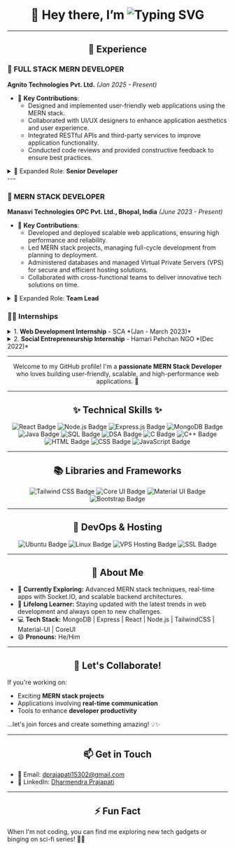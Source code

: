 <h1 align="center">
  👋 Hey there, I’m 
  <span>
    <img src="https://readme-typing-svg.herokuapp.com?font=Fira+Code&size=30&duration=3000&color=36BCF7&center=true&vCenter=true&width=500&lines=Dharmendra+Prajapati;धर्मेंद्र+प्रजापति;ધર્મેન્દ્ર+પ્રજાપતિ;ధర్మేంద్ర+ప్రజాపతి;தர்மேந்திர+பிரஜாபதி" alt="Typing SVG">
  </span>
</h1>

---

<h2 align="center">💼 Experience</h2>



### 🏢 **FULL STACK MERN DEVELOPER**  
**Agnito Technologies Pvt. Ltd.** *(Jan 2025 - Present)*  
- 🚀 **Key Contributions**:
  - Designed and implemented user-friendly web applications using the MERN stack.  
  - Collaborated with UI/UX designers to enhance application aesthetics and user experience.  
  - Integrated RESTful APIs and third-party services to improve application functionality.  
  - Conducted code reviews and provided constructive feedback to ensure best practices.  

<details>
  <summary>📌 Expanded Role: <strong>Senior Developer</strong></summary>
  - Led a team of developers in agile project management, ensuring timely delivery of features.  
  - Developed and maintained documentation for code and application architecture.  
  - Engaged in continuous learning and implementation of new technologies to keep the team updated.  
</details>  
---


### 🏢 **MERN STACK DEVELOPER**  
**Manasvi Technologies OPC Pvt. Ltd., Bhopal, India** *(June 2023 - Present)*  
- 🚀 **Key Contributions**:
  - Developed and deployed scalable web applications, ensuring high performance and reliability.  
  - Led MERN stack projects, managing full-cycle development from planning to deployment.  
  - Administered databases and managed Virtual Private Servers (VPS) for secure and efficient hosting solutions.  
  - Collaborated with cross-functional teams to deliver innovative tech solutions on time.  

<details>
  <summary>📌 Expanded Role: <strong>Team Lead</strong></summary>
  - Mentored and guided a team of junior developers in technical and project management aspects.  
  - Streamlined project workflows, ensuring timely and efficient delivery.  
  - Played a pivotal role in design reviews, ensuring high code quality and adherence to industry standards.  
  - Spearheaded efforts to modernize existing applications, incorporating cutting-edge technologies.  
</details>  


### 🧑‍💻 **Internships**
<details>
  <summary>1. <strong>Web Development Internship</strong> - SCA *(Jan - March 2023)*</summary>
  - Designed and implemented responsive web applications using modern frameworks and tools.  
  - Collaborated in a team environment to deliver project milestones successfully.  
</details>

<details>
  <summary>2. <strong>Social Entrepreneurship Internship</strong> - Hamari Pehchan NGO *(Dec 2022)*</summary>
  - Assisted in developing social entrepreneurship initiatives to support underprivileged communities.  
  - Created digital assets and participated in outreach campaigns.  
</details>

---

<p align="center">
  Welcome to my GitHub profile! I'm a <strong>passionate MERN Stack Developer</strong> who loves building user-friendly, scalable, and high-performance web applications. 🚀
</p>

---

<h2 align="center">✨ Technical Skills ✨</h2>
<p align="center">
  <img src="https://img.shields.io/badge/React-20232A?style=for-the-badge&logo=react&logoColor=61DAFB" alt="React Badge"/>
  <img src="https://img.shields.io/badge/Node.js-339933?style=for-the-badge&logo=nodedotjs&logoColor=white" alt="Node.js Badge"/>
  <img src="https://img.shields.io/badge/Express.js-000000?style=for-the-badge&logo=express&logoColor=white" alt="Express.js Badge"/>
  <img src="https://img.shields.io/badge/MongoDB-4EA94B?style=for-the-badge&logo=mongodb&logoColor=white" alt="MongoDB Badge"/>
  <img src="https://img.shields.io/badge/Java-007396?style=for-the-badge&logo=java&logoColor=white" alt="Java Badge"/>
  <img src="https://img.shields.io/badge/SQL-4479A1?style=for-the-badge&logo=postgresql&logoColor=white" alt="SQL Badge"/>
  <img src="https://img.shields.io/badge/DSA-F5B700?style=for-the-badge&logo=algolia&logoColor=black" alt="DSA Badge"/>
  <img src="https://img.shields.io/badge/C-00599C?style=for-the-badge&logo=c&logoColor=white" alt="C Badge"/>
  <img src="https://img.shields.io/badge/C++-00599C?style=for-the-badge&logo=cplusplus&logoColor=white" alt="C++ Badge"/>
  <img src="https://img.shields.io/badge/HTML-E34F26?style=for-the-badge&logo=html5&logoColor=white" alt="HTML Badge"/>
  <img src="https://img.shields.io/badge/CSS-1572B6?style=for-the-badge&logo=css3&logoColor=white" alt="CSS Badge"/>
  <img src="https://img.shields.io/badge/JavaScript-F7DF1E?style=for-the-badge&logo=javascript&logoColor=black" alt="JavaScript Badge"/>
</p>

---

<h2 align="center">📚 Libraries and Frameworks</h2>
<p align="center">
  <img src="https://img.shields.io/badge/Tailwind_CSS-38B2AC?style=for-the-badge&logo=tailwind-css&logoColor=white" alt="Tailwind CSS Badge"/>
  <img src="https://img.shields.io/badge/Core_UI-0038FF?style=for-the-badge&logo=react&logoColor=white" alt="Core UI Badge"/>
  <img src="https://img.shields.io/badge/Material_UI-0081CB?style=for-the-badge&logo=mui&logoColor=white" alt="Material UI Badge"/>
  <img src="https://img.shields.io/badge/Bootstrap-7952B3?style=for-the-badge&logo=bootstrap&logoColor=white" alt="Bootstrap Badge"/>
</p>

---

<h2 align="center">🚀 DevOps & Hosting</h2>
<p align="center">
  <img src="https://img.shields.io/badge/Ubuntu-E95420?style=for-the-badge&logo=ubuntu&logoColor=white" alt="Ubuntu Badge"/>
  <img src="https://img.shields.io/badge/Linux-FCC624?style=for-the-badge&logo=linux&logoColor=black" alt="Linux Badge"/>
  <img src="https://img.shields.io/badge/VPS_Hosting-0078D7?style=for-the-badge&logo=microsoft-azure&logoColor=white" alt="VPS Hosting Badge"/>
  <img src="https://img.shields.io/badge/SSL_Certificates-0089D6?style=for-the-badge&logo=letsencrypt&logoColor=white" alt="SSL Badge"/>
</p>

---

<h2 align="center">🌟 About Me</h2>
<ul>
  <li>🔭 <strong>Currently Exploring:</strong> Advanced MERN stack techniques, real-time apps with Socket.IO, and scalable backend architectures.</li>
  <li>🌱 <strong>Lifelong Learner:</strong> Staying updated with the latest trends in web development and always open to new challenges.</li>
  <li>💻 <strong>Tech Stack:</strong> MongoDB | Express | React | Node.js | TailwindCSS | Material-UI | CoreUI</li>
  <li>😄 <strong>Pronouns:</strong> He/Him</li>
</ul>

---

<h2 align="center">💞️ Let's Collaborate!</h2>
<p>If you're working on:</p>
<ul>
  <li>Exciting <strong>MERN stack projects</strong></li>
  <li>Applications involving <strong>real-time communication</strong></li>
  <li>Tools to enhance <strong>developer productivity</strong></li>
</ul>
<p>...let's join forces and create something amazing! 💡✨</p>

---

<h2 align="center">📫 Get in Touch</h2>
<ul>
  <li>📧 Email: <a href="mailto:dprajapati15302@gmail.com">dprajapati15302@gmail.com</a></li>
  <li>💼 LinkedIn: <a href="https://www.linkedin.com/in/dharmendra-prajapati-b4a825283/">Dharmendra Prajapati</a></li>
</ul>

---

<h2 align="center">⚡ Fun Fact</h2>
<p>When I'm not coding, you can find me exploring new tech gadgets or binging on sci-fi series! 🎥🤖</p>
